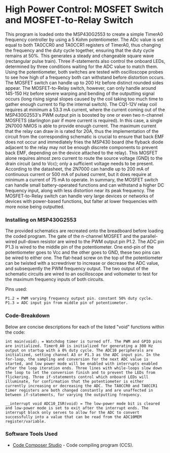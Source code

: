 # High Power Control: MOSFET Switch and MOSFET-to-Relay Switch

This program is loaded onto the MSP430G2553 to create a simple TimerA0 frequency controller by using a 5 Kohm potentiometer. The ADc value is set equal to both TA0CCR0 and TA0CCR1 registers of TimerA0, thus changing the frequency and the duty cycle together, ensuring that the duty cycle remains at 50%. This generates a steady and changeable square wave (rectangular pulse train). Three if-statements also control the onboard LEDs, determined by three conditions waiting for the ADC value to match them. Using the potentiometer, both switches are tested with oscilloscope probes to see how high of a frequency both can withstand before distortion occurs. The MOSFET switch can handle up to 200 Hz before distinct rounded sides appear. The MOSFET-to-Relay switch, however, can only handle around 145-150 Hz before severe warping and bending of the outputting signal occurs (long rising signal slopes caused by the coil taking too much time to gather enough current to flip the internal switch). The CQ1-12V relay coil requires at minimum a 53.3 mA current, where the current coming out of the MSP430G2553's PWM output pin is boosted by one or even two n-channel MOSFETS (darlington pair if more current is required). In this case, a single 2N7000 NMOS is able to provide enough current. The maximum current that the relay can draw in is rated for 20A, thus the implementation of the circuit from the corresponding schematic is crucial to ensure that back EMF does not occur and immediately fries the MSP430 board (the flyback diode adjacent to the relay may not be enough discrete components to prevent back EMF, depending on the device attached to the relay). This MOSFET alone requires almost zero current to route the source voltage (GND) to the drain circuit (and to Vcc); only a sufficient voltage needs to be present. According to the datasheet, the 2N7000 can handle up to 200 mA of continuous current or 500 mA of pulsed current, but it does require at minimum a current of 75 mA to operate. In summary, the MOSFET switch can handle small battery-operated functions and can withstand a higher DC frequency input, along with less distortion near its peak frequency. The MOSFET-to-Relay switch can handle very large devices or networks of devices with power-based functions, but falter at lower frequencies with more noise being outputted.

### Installing on MSP430G2553

The provided schematics are recreated onto the breadboard before loading the coded program. The gate of the n-channel MOSFET and the parallel-wired pull-down resistor are wired to the PWM output pin P1.2. The ADC pin P1.3 is wired to the middle pin of the potentiometer. One end-pin of the potentiometer goes to Vcc and the other goes to GND, these two pins can be wired to either one. The flat-head screw on the top of the potentiometer can be twisted with a screwdriver to increase or decrease the ADC value, and subsequently the PWM frequency output. The two output of the schematic circuits are wired to an oscilloscope and voltometer to test for the maximum frequency inputs of both circuits. 

Pins used:

```
P1.2 = PWM varying frequency output pin. constant 50% duty cycle.
P1.3 = ADC input pin from middle pin of potentiometer.
```

### Code-Breakdown

Below are concise descriptions for each of the listed "void" functions within the code:

```
int main(void); = Watchdog timer is turned off. The PWM and GPIO pins are initialized. Timer0_A0 is initialized for generating a 300 Hz output on startup with a 0% duty cycle. The ADC10 peripherals are initialized, setting channel A3 or P1.3 as the ADC input pin. In the for-loop, the sampling and conversion for the next ADC value is started, and low power mode will be enabled with interrupts enabled after the loop iteration ends. Three lines with while-loops slow down the loop to let the conversion finish and to prevent the LEDs from flickering. Three if-statements control which onboard LEDs will illuminate, for confirmation that the potentiometer is either currently increasing or decreasing the ADC. The TA0CCR0 and TA0CCR1 timer registers are both changed constantly and are unaffected in between if-statements, for varying the outputting frequency.
```

```
__interrupt void ADC10_ISR(void) = The low-power mode bit is cleared and low-power mode is set to exit after the interrupt ends. The interrupt block only serves to allow for the ADC to convert successfully into a value that can be read from the ADC10MEM register/variable.
```

### Software Tools Used

* [Code Composer Studio](https://dev.ti.com/) - Code compiling program (CCS). 
